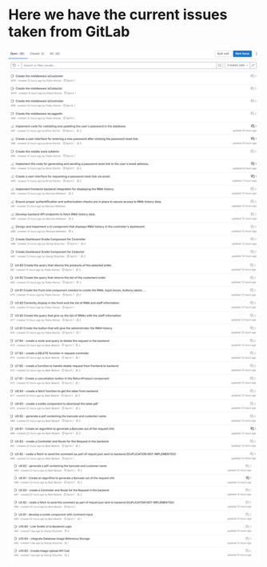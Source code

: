 # Here we have the current issues taken from GitLab

![img.png](img.png)
![img_1.png](img_1.png)
![img_2.png](img_2.png)